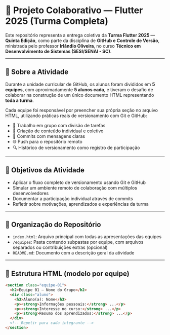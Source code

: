 # 🚀 Projeto Colaborativo — Flutter 2025 (Turma Completa)

Este repositório representa a entrega coletiva da **Turma Flutter 2025 — Quinta Edição**, como parte da disciplina de **GitHub e Controle de Versão**, ministrada pelo professor **Irlândio Oliveira**, no curso **Técnico em Desenvolvimento de Sistemas (SESI/SENAI - SC)**.

---

## 🧠 Sobre a Atividade

Durante a unidade curricular de GitHub, os alunos foram divididos em **5 equipes**, com aproximadamente **5 alunos cada**, e tiveram o desafio de colaborar na construção de um único documento HTML representando **toda a turma**.

Cada equipe foi responsável por preencher sua própria seção no arquivo HTML, utilizando práticas reais de versionamento com Git e GitHub:

- 👥 Trabalho em grupo com divisão de tarefas
- 🧾 Criação de conteúdo individual e coletivo
- 💬 Commits com mensagens claras
- 🌐 Push para o repositório remoto
- 🔍 Histórico de versionamento como registro de participação

---

## 🎯 Objetivos da Atividade

- Aplicar o fluxo completo de versionamento usando Git e GitHub
- Simular um ambiente remoto de colaboração com múltiplos desenvolvedores
- Documentar a participação individual através de commits
- Refletir sobre motivações, aprendizados e experiências da turma

---

## 📁 Organização do Repositório

- `index.html`: Arquivo principal com todas as apresentações das equipes
- `/equipes`: Pasta contendo subpastas por equipe, com arquivos separados ou contribuições extras (opcional)
- `README.md`: Documento com a descrição geral da atividade

---

## 🧩 Estrutura HTML (modelo por equipe)

```html
<section class="equipe-01">
  <h2>Equipe 01 — Nome do Grupo</h2>
  <div class="aluno">
    <h3>Aluno(a): Nome</h3>
    <p><strong>Informações pessoais:</strong> ...</p>
    <p><strong>Interesse no curso:</strong> ...</p>
    <p><strong>Resumo dos aprendizados:</strong> ...</p>
  </div>
  <!-- Repetir para cada integrante -->
</section>
